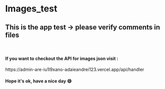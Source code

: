 # Images_test
<h2>This is the app test -> please verify comments in files</h2> <br />
<h4>If you want to checkout the API for images json visit :</h4>
https://admin-are-iu1l9xano-adaieandrei123.vercel.app/api/handler<br />

<h4>Hope it's ok, have a nice day 😄</h4>
